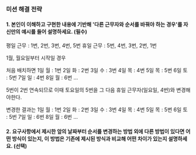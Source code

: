 ### 미션 해결 전략

#### 1. 본인이 이해하고 구현한 내용에 기반해 '다른 근무자와 순서를 바꿔야 하는 경우'를 자신만의 예시를 들어 설명하세요. (필수)

평일 근무 : 1번, 2번, 3번, 4번, 5번
휴일 근무 : 5번, 4번, 3번, 2번, 1번

1월, 월요일부터 시작일 경우

처음 배치하면
1일 월 : 1번
2일 화 : 2번
3일 수 : 3번
4일 목 : 4번
5일 목 : 5번
6일 토 : 5번
7일 일 : 4번
8일 월 : 6번
...

5번이 2번 연속되므로 이때 토요일의 5번을 그 다음 휴일 근무자(일요일, 4번)와 변경해야한다.

변경한 결과는
1일 월 : 1번
2일 화 : 2번
3일 수 : 3번
4일 목 : 4번
5일 목 : 5번
6일 토 : 5번
7일 일 : 6번
8일 월 : 6번
...

#### 2. 요구사항에서 제시한 앞의 날짜부터 순서를 변경하는 방법 외에 다른 방법이 있다면 어떤 방식이 있는지, 이 방법은 기존에 제시된 방식과 비교해 어떤 차이가 있는지 설명하세요. (선택)
